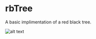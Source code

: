 # rbTree

A basic implimentation of a red black tree.

![alt text](https://github.com/spencermitton/rbTree/blob/main/images/tree.png)
